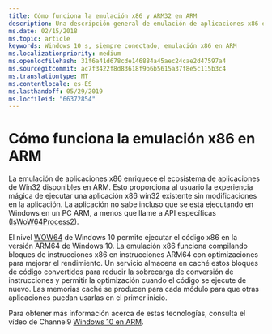 ```yaml
---
title: Cómo funciona la emulación x86 y ARM32 en ARM
description: Una descripción general de emulación de aplicaciones x86 en ARM.
ms.date: 02/15/2018
ms.topic: article
keywords: Windows 10 s, siempre conectado, emulación x86 en ARM
ms.localizationpriority: medium
ms.openlocfilehash: 31f6a41d678cde146884a45aec24cae2d47597a4
ms.sourcegitcommit: ac7f3422f8d83618f9b6b5615a37f8e5c115b3c4
ms.translationtype: MT
ms.contentlocale: es-ES
ms.lasthandoff: 05/29/2019
ms.locfileid: "66372854"
---
```

# <a name="how-x86-emulation-works-on-arm"></a>Cómo funciona la emulación x86 en ARM
La emulación de aplicaciones x86 enriquece el ecosistema de aplicaciones de Win32 disponibles en ARM. Esto proporciona al usuario la experiencia mágica de ejecutar una aplicación x86 win32 existente sin modificaciones en la aplicación. La aplicación no sabe incluso que se está ejecutando en Windows en un PC ARM, a menos que llame a API específicas ([IsWoW64Process2](https://docs.microsoft.com/windows/desktop/api/wow64apiset/nf-wow64apiset-iswow64process2)).

El nivel [WOW64](https://msdn.microsoft.com/en-us/library/windows/desktop/aa384249(v=vs.85).aspx) de Windows 10 permite ejecutar el código x86 en la versión ARM64 de Windows 10. La emulación x86 funciona compilando bloques de instrucciones x86 en instrucciones ARM64 con optimizaciones para mejorar el rendimiento. Un servicio almacena en caché estos bloques de código convertidos para reducir la sobrecarga de conversión de instrucciones y permitir la optimización cuando el código se ejecute de nuevo. Las memorias caché se producen para cada módulo para que otras aplicaciones puedan usarlas en el primer inicio. 

Para obtener más información acerca de estas tecnologías, consulta el vídeo de Channel9 [Windows 10 en ARM](https://channel9.msdn.com/Events/Build/2017/P4171). 